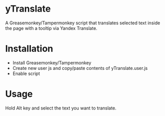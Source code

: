 # yTranslate
A Greasemonkey/Tampermonkey script that translates selected text inside the page with a tooltip via Yandex Translate.

# Installation
- Install Greasemonkey/Tampermonkey
- Create new user js and copy/paste contents of  yTranslate.user.js 
- Enable script

# Usage
Hold Alt key and select the text you want to translate.

